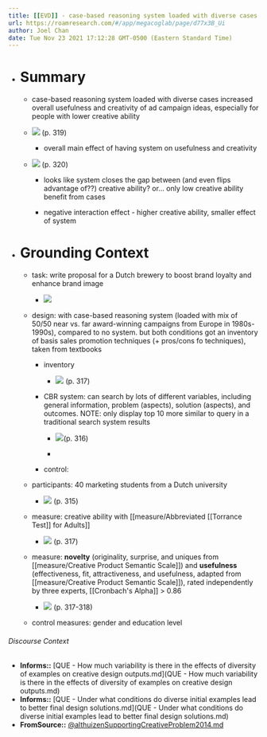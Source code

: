 ```yaml
---
title: [[EVD]] - case-based reasoning system loaded with diverse cases increased overall usefulness and creativity of ad campaign ideas, especially for people with lower creative ability - [[@althuizenSupportingCreativeProblem2014]]
url: https://roamresearch.com/#/app/megacoglab/page/d77x3B_Ui
author: Joel Chan
date: Tue Nov 23 2021 17:12:28 GMT-0500 (Eastern Standard Time)
---
```


- # Summary

    - case-based reasoning system loaded with diverse cases increased overall usefulness and creativity of ad campaign ideas, especially for people with lower creative ability

    - ![](https://firebasestorage.googleapis.com/v0/b/firescript-577a2.appspot.com/o/imgs%2Fapp%2Fmegacoglab%2FO1WAWwt3Np.png?alt=media&token=29a1c47e-2177-49a2-904f-5591f614d2c8) (p. 319)

        - overall main effect of having system on usefulness and creativity

    - ![](https://firebasestorage.googleapis.com/v0/b/firescript-577a2.appspot.com/o/imgs%2Fapp%2Fmegacoglab%2FsbxbQ3VW1j.png?alt=media&token=96ea1848-afab-49b4-9b46-5d7f26555a6e) (p. 320)

        - looks like system closes the gap between (and even flips advantage of??) creative ability? or... only low creative ability benefit from cases

        - negative interaction effect - higher creative ability, smaller effect of system
- # Grounding Context

    - task: write proposal for a Dutch brewery to boost brand loyalty and enhance brand image

        - ![](https://firebasestorage.googleapis.com/v0/b/firescript-577a2.appspot.com/o/imgs%2Fapp%2Fmegacoglab%2FuWPf2KKoGC.png?alt=media&token=61efbc0e-a30b-47ca-8054-4464469a7630)

    - design: with case-based reasoning system (loaded with mix of 50/50 near vs. far award-winning campaigns from Europe in 1980s-1990s), compared to no system. but both conditions got an inventory of basis sales promotion techniques (+ pros/cons fo techniques), taken from textbooks

        - inventory

            - ![](https://firebasestorage.googleapis.com/v0/b/firescript-577a2.appspot.com/o/imgs%2Fapp%2Fmegacoglab%2FTmADtdT2fv.png?alt=media&token=b22a67fa-da35-49aa-bc22-0d4b3c09517b) (p. 317)

        - CBR system: can search by lots of different variables, including general information, problem (aspects), solution (aspects), and outcomes. NOTE: only display top 10 more similar to query in a traditional search system results

            - ![](https://firebasestorage.googleapis.com/v0/b/firescript-577a2.appspot.com/o/imgs%2Fapp%2Fmegacoglab%2FOW_e_PkRP1.png?alt=media&token=68e16502-2325-4bd0-97c0-78889205e512)(p. 316)

            - 

        - control:

    - participants: 40 marketing students from a Dutch university

        - ![](https://firebasestorage.googleapis.com/v0/b/firescript-577a2.appspot.com/o/imgs%2Fapp%2Fmegacoglab%2F14Vw7WPCn5.png?alt=media&token=a641abec-152d-430b-84fb-760163631775) (p. 315)

    - measure: creative ability with [[measure/Abbreviated [[Torrance Test]] for Adults]]

        - ![](https://firebasestorage.googleapis.com/v0/b/firescript-577a2.appspot.com/o/imgs%2Fapp%2Fmegacoglab%2FSMRMu2lao3.png?alt=media&token=231254da-8973-4b09-b5b1-5074039d2c43) (p. 317)

    - measure: **novelty** (originality, surprise, and uniques from [[measure/Creative Product Semantic Scale]]) and **usefulness** (effectiveness, fit, attractiveness, and usefulness, adapted from [[measure/Creative Product Semantic Scale]]), rated independently by three experts, [[Cronbach's Alpha]] > 0.86

        - ![](https://firebasestorage.googleapis.com/v0/b/firescript-577a2.appspot.com/o/imgs%2Fapp%2Fmegacoglab%2FTsJ4ndrPmD.png?alt=media&token=d9872efd-95f2-42ce-a8aa-f23132745945) (p. 317-318)

    - control measures: gender and education level

###### Discourse Context

- **Informs::** [QUE - How much variability is there in the effects of diversity of examples on creative design outputs.md](QUE - How much variability is there in the effects of diversity of examples on creative design outputs.md)
- **Informs::** [QUE - Under what conditions do diverse initial examples lead to better final design solutions.md](QUE - Under what conditions do diverse initial examples lead to better final design solutions.md)
- **FromSource::** [@althuizenSupportingCreativeProblem2014.md](@althuizenSupportingCreativeProblem2014.md)

